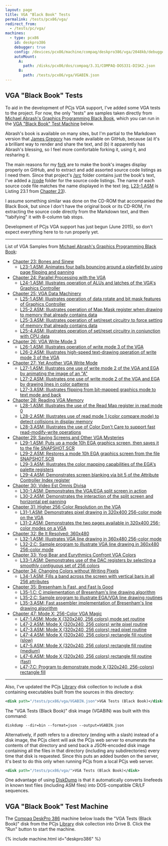 ```yaml
---
layout: page
title: VGA "Black Book" Tests
permalink: /tests/pcx86/vga/
redirect_from:
  - /tests/pc/vga/
machines:
  - type: pcx86
    id: deskpro386
    debugger: true
    config: /devices/pcx86/machine/compaq/deskpro386/vga/2048kb/debugger/machine.xml
    autoMount:
      A:
        path: /disks/pcx86/dos/compaq/3.31/COMPAQ-DOS331-DISK2.json
      B:
        path: /tests/pcx86/vga/VGABIN.json
---
```


VGA "Black Book" Tests
---

To aid in the development of PCjs VGA support, I've added some VGA tests to the project.
For now, the only "tests" are samples taken directly from
[Michael Abrash's Graphics Programming Black Book](https://github.com/jeffpar/abrash-black-book), which you
can run in the [VGA "Black Book" Test Machine](#vga-black-book-test-machine) below.

Abrash's book is available on many sites, but I'm partial to the Markdown version that [James Gregory](https://github.com/jagregory)
has made available on GitHub, because (a) it's a brilliant way to render and share the text, and (b) it apparently has
Abrash's blessing, so I feel more comfortable forking it, using it, and resharing it.

The main reasons for my [fork](https://github.com/jeffpar/abrash-black-book) are to make the book's
images display properly on GitHub, and to extract and add assorted source code listings as I need them.  Since that
project's [/src](https://github.com/jeffpar/abrash-black-book/tree/master/src) folder contains just the book's text,
I've added a [/code](https://github.com/jeffpar/abrash-black-book/tree/master/code) folder for the source code listings.
The name of each source code file matches the name displayed in the text (eg, [L23-1.ASM](L23-1.ASM) is Listing 23.1
from [Chapter 23](https://github.com/jeffpar/abrash-black-book/blob/master/src/chapter-23.md)).

I assume something similar was done on the CD-ROM that accompanied the Black Book, but since I don't have the original
book or its CD-ROM, I'm extracting the source code directly from the Markdown text, and then "tabifying" it with 8-column
tab stops.

Development of PCjs VGA support has just begun (June 2015), so don't expect everything here to to run properly yet.

---

List of VGA Samples from [Michael Abrash's Graphics Programming Black Book](https://github.com/jeffpar/abrash-black-book):

 * [Chapter 23: Bones and Sinew](https://github.com/jeffpar/abrash-black-book/blob/master/src/chapter-23.md)
	 * [L23-1.ASM: Animates four balls bouncing around a playfield by using page flipping and panning](L23-1.ASM) 
 * [Chapter 24: Parallel Processing with the VGA](https://github.com/jeffpar/abrash-black-book/blob/master/src/chapter-24.md)
	 * [L24-1.ASM: Illustrates operation of ALUs and latches of the VGA's Graphics Controller](L24-1.ASM) 
 * [Chapter 25: VGA Data Machinery](https://github.com/jeffpar/abrash-black-book/blob/master/src/chapter-25.md)
	 * [L25-1.ASM: Illustrates operation of data rotate and bit mask features of Graphics Controller](L25-1.ASM) 
	 * [L25-2.ASM: Illustrates operation of Map Mask register when drawing to memory that already contains data](L25-2.ASM) 
	 * [L25-3.ASM: Illustrates operation of set/reset circuitry to force setting of memory that already contains data](L25-3.ASM) 
	 * [L25-4.ASM: Illustrates operation of set/reset circuitry in conjunction with CPU data](L25-4.ASM) 
 * [Chapter 26: VGA Write Mode 3](https://github.com/jeffpar/abrash-black-book/blob/master/src/chapter-26.md)
	 * [L26-1.ASM: Illustrates operation of write mode 3 of the VGA](L26-1.ASM) 
	 * [L26-2.ASM: Illustrates high-speed text-drawing operation of write mode 3 of the VGA](L26-2.ASM) 
 * [Chapter 27: Yet Another VGA Write Mode](https://github.com/jeffpar/abrash-black-book/blob/master/src/chapter-27.md)
	 * [L27-1.ASM: Illustrates one use of write mode 2 of the VGA and EGA by animating the image of an "A"](L27-1.ASM) 
	 * [L27-2.ASM: Illustrates one use of write mode 2 of the VGA and EGA by drawing lines in color patterns](L27-2.ASM) 
	 * [L27-3.ASM: Illustrates flipping from bit-mapped graphics mode to text mode and back](L27-3.ASM) 
 * [Chapter 28: Reading VGA Memory](https://github.com/jeffpar/abrash-black-book/blob/master/src/chapter-28.md)
	 * [L28-1.ASM: Illustrates the use of the Read Map register in read mode 0](L28-1.ASM) 
	 * [L28-2.ASM: Illustrates use of read mode 1 (color compare mode) to detect collisions in display memory](L28-2.ASM) 
	 * [L28-3.ASM: Illustrates the use of Color Don't Care to support fast read-modify-write operations](L28-3.ASM) 
 * [Chapter 29: Saving Screens and Other VGA Mysteries](https://github.com/jeffpar/abrash-black-book/blob/master/src/chapter-29.md)
	 * [L29-1.ASM: Puts up a mode 10h EGA graphics screen, then saves it to the file SNAPSHOT.SCR](L29-1.ASM) 
	 * [L29-2.ASM: Restores a mode 10h EGA graphics screen from the file SNAPSHOT.SCR](L29-2.ASM) 
	 * [L29-3.ASM: Illustrates the color mapping capabilities of the EGA's palette registers](L29-3.ASM) 
	 * [L29-4.ASM: Demonstrates screen blanking via bit 5 of the Attribute Controller Index register](L29-4.ASM) 
 * [Chapter 30: Video Est Omnis Divisa](https://github.com/jeffpar/abrash-black-book/blob/master/src/chapter-30.md)
	 * [L30-1.ASM: Demonstrates the VGA/EGA split screen in action](L30-1.ASM) 
	 * [L30-2.ASM: Demonstrates the interaction of the split screen and horizontal pel panning](L30-2.ASM) 
 * [Chapter 31: Higher 256-Color Resolution on the VGA](https://github.com/jeffpar/abrash-black-book/blob/master/src/chapter-31.md)
	 * [L31-1.ASM: Demonstrates pixel drawing in 320x400 256-color mode on the VGA](L31-1.ASM) 
	 * [L31-2.ASM: Demonstrates the two pages available in 320x400 256-color modes on a VGA](L31-2.ASM) 
 * [Chapter 32: Be It Resolved: 360x480](https://github.com/jeffpar/abrash-black-book/blob/master/src/chapter-32.md)
	 * [L32-1.ASM: Illustrates VGA line drawing in 360x480 256-color mode](L32-1.ASM) 
	 * [L32-2.C:   Sample program to illustrate VGA line drawing in 360x480 256-color mode](L32-2.C) 
 * [Chapter 33: Yogi Bear and Eurythmics Confront VGA Colors](https://github.com/jeffpar/abrash-black-book/blob/master/src/chapter-33.md)
	 * [L33-1.ASM: Demonstrates use of the DAC registers by selecting a smoothly contiguous set of 256 colors](L33-1.ASM)
 * [Chapter 34: Changing Colors without Writing Pixels](https://github.com/jeffpar/abrash-black-book/blob/master/src/chapter-34.md)
	 * [L34-1.ASM: Fills a band across the screen with vertical bars in all 256 attributes](L34-1.ASM)
 * [Chapter 35: Bresenham Is Fast, and Fast Is Good](https://github.com/jeffpar/abrash-black-book/blob/master/src/chapter-35.md)
	 * [L35-1.C: C implementation of Bresenham's line drawing algorithm](L35-1.C)
	 * [L35-2.C: Sample program to illustrate EGA/VGA line drawing routines](L35-2.C)
	 * [L35-3.ASM: Fast assembler implementation of Bresenham's line drawing algorithm](L35-3.ASM)
 * [Chapter 47: Mode X: 256-Color VGA Magic](https://github.com/jeffpar/abrash-black-book/blob/master/src/chapter-35.md)
	 * [L47-1.ASM: Mode X (320x240, 256 colors) mode set routine](L47-1.ASM)
	 * [L47-2.ASM: Mode X (320x240, 256 colors) write pixel routine](L47-2.ASM)
	 * [L47-3.ASM: Mode X (320x240, 256 colors) read pixel routine](L47-3.ASM)
	 * [L47-4.ASM: Mode X (320x240, 256 colors) rectangle fill routine (slow)](L47-4.ASM)
	 * [L47-5.ASM: Mode X (320x240, 256 colors) rectangle fill routine (medium)](L47-5.ASM)
	 * [L47-6.ASM: Mode X (320x240, 256 colors) rectangle fill routine (fast)](L47-6.ASM)
	 * [L47-7.C: Program to demonstrate mode X (320x240, 256-colors) rectangle fill](L47-7.C)

---

Also, I've updated the PCjs [Library](/disks/pcx86/library.xml) disk collection to include a disk containing executables
built from the sources in this directory:

```xml
<disk path="/tests/pcx86/vga/VGABIN.json">VGA Tests (Black Book)</disk>
```

The "VGA Tests (Black Book)" disk image (VGABIN) was built with this command:

	diskdump --dir=bin --format=json --output=VGABIN.json

Alternatively, if *path* refers to a directory (ending with a slash) instead of a disk image, the PCjs client will ask
the PCjs web server to enumerate the contents of that directory and send back a JSON-encoded disk image containing all
the files in that directory (including any subdirectories) every time that disk is requested.  Since this puts an added
burden on the server, it's best to do this only when running PCjs from a local PCjs web server.

```xml
<disk path="/tests/pcx86/vga/">VGA Tests (Black Book)</disk>
```

One advantage of using [DiskDump](/modules/diskdump/) is that it automatically converts linefeeds in known text files
(including ASM files) into DOS-compatible CR/LF sequences.

VGA "Black Book" Test Machine
---

The [Compaq DeskPro 386](/devices/pcx86/machine/compaq/deskpro386/vga/2048kb/) machine below loads the
"VGA Tests (Black Book)" disk from the PCjs [Library](/disks/pcx86/library.xml) disk collection into Drive B.
Click the "Run" button to start the machine.

{% include machine.html id="deskpro386" %}
